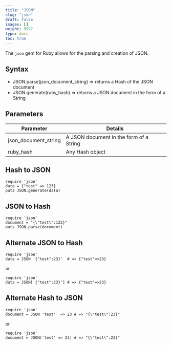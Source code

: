 ```yaml
---
title: "JSON"
slug: "json"
draft: false
images: []
weight: 9997
type: docs
toc: true
---
```


The `json` gem for Ruby allows for the parsing and creation of JSON.

## Syntax
- JSON.parse(json_document_string) => returns a Hash of the JSON document
- JSON.generate(ruby_hash) => returns a JSON document in the form of a String

## Parameters
| Parameter | Details |
| ------ | ------ |
| json_document_string | A JSON document in the form of a String |
| ruby_hash | Any Hash object | 

## Hash to JSON
    require 'json'
    data = {"test" => 123}
    puts JSON.generate(data)

## JSON to Hash
    require 'json'
    document = "{\"test\":123}"
    puts JSON.parse(document)

## Alternate JSON to Hash
    require 'json'
    data = JSON '{"test":23}'  # => {"test"=>23}

or

    require 'json'
    data = JSON['{"test":23}'] # => {"test"=>23}

## Alternate Hash to JSON
    require 'json'
    document = JSON 'test'  => 23 # => "{\"test\":23}"

or

    require 'json'
    document = JSON['test' => 23] # => "{\"test\":23}"


